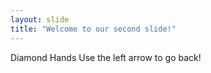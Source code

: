 ```yaml
---
layout: slide
title: "Welcome to our second slide!"
---
```

Diamond Hands
Use the left arrow to go back!

